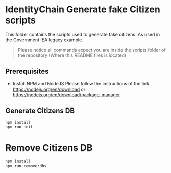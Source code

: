 # IdentityChain Generate fake Citizen scripts

This folder contains the scripts used to generate fake citizens. As used in the Government IEA legacy example.

> Please notice all commands expect you are inside the scripts folder of the repository (Where this README files is located)

## Prerequisites

* Install NPM and NodeJS
    Please follow the instructions of the link
    https://nodejs.org/en/download
    or
    https://nodejs.org/en/download/package-manager

## Generate Citizens DB

```bash
npm install
npm run init
```

# Remove Citizens DB

```bash
npm install
npm run remove:dbs
```